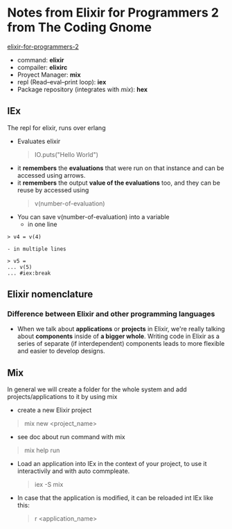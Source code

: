 # Notes from Elixir for Programmers 2 from The Coding Gnome

[elixir-for-programmers-2](https://codestool.coding-gnome.com/courses/elixir-for-programmers-2)

* command: **elixir**
* compailer: **elixirc**
* Proyect Manager: **mix**
* repl (Read–eval–print loop): **iex**
* Package repository (integrates with *mix*): **hex**

## IEx

The repl for elixir, runs over erlang
* Evaluates elixir 
    > IO.puts("Hello World")
* it **remembers** the **evaluations** that were run on that instance and can be accessed using arrows.
* it **remembers** the output **value of the evaluations** too, and they can be reuse by accessed using 
    > v(number-of-evaluation)
* You can save v(number-of-evaluation) into a variable
    - in one line
```iex
> v4 = v(4)
```

    - in multiple lines

```iex
> v5 =
... v(5)
... #iex:break
```

## Elixir nomenclature

### Difference between Elixir and other programming languages
 * When we talk about **applications** or **projects** in Elixir, we're really talking about **components** inside of **a bigger whole**. Writing code in Elixir as a series of separate (if interdependent) components leads to more flexible and easier to develop designs.

## Mix

In general we will create a folder for the whole system and add projects/applications to it by using mix

* create a new Elixir project

> mix new <project_name>

* see doc about run command with mix

> mix help run 

* Load an application into IEx in the context of your project, to use it interactivily and with auto commpleate.
    > iex -S mix
* In case that the application is modified, it can be reloaded int IEx like this:
    > r <application_name>